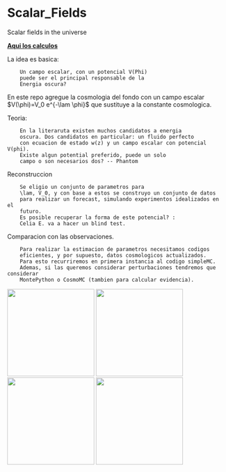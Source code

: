 # Scalar_Fields
Scalar fields in the universe

[**Aqui los calculos**](https://nbviewer.jupyter.org/github/ja-vazquez/Scalar_Fields/blob/master/Cosmo_rhos.ipynb)


 

La idea es basica:
		
		Un campo escalar, con un potencial V(Phi)
		puede ser el principal responsable de la
		Energia oscura?
		
En este repo agregue la cosmologia del fondo
con un campo escalar $V(\phi)=V_0 e^{-\lam \phi}$
que sustituye a la constante cosmologica.
		
Teoria: 
		
		En la literaruta existen muchos candidatos a energia 
		oscura. Dos candidatos en particular: un fluido perfecto 
		con ecuacion de estado w(z) y un campo escalar con potencial V(phi). 
		Existe algun potential preferido, puede un solo
		campo o son necesarios dos? -- Phantom
		
		
Reconstruccion 

		Se eligio un conjunto de parametros para 
		\lam, V_0, y con base a estos se construyo un conjunto de datos
		para realizar un forecast, simulando experimentos idealizados en el 
		futuro.
		Es posible recuperar la forma de este potencial? :
		Celia E. va a hacer un blind test.
		
Comparacion con las observaciones.

		Para realizar la estimacion de parametros necesitamos codigos
		eficientes, y por supuesto, datos cosmologicos actualizados.
		Para esto recurriremos en primera instancia al codigo simpleMC.
		Ademas, si las queremos considerar perturbaciones tendremos que considerar
		MontePython o CosmoMC (tambien para calcular evidencia).
		 

<img src="https://github.com/ja-vazquez/Scalar_Fields/blob/master/Omegas_LCDM.jpg" widt="100p" height="200"/>
<img src="https://github.com/ja-vazquez/Scalar_Fields/blob/master/Omegas_V.jpg" widt="100p" height="200"/>


<img src="https://github.com/ja-vazquez/Scalar_Fields/blob/master/rhos_V.jpg" widt="100p" height="200"/>

<img src="https://github.com/ja-vazquez/Scalar_Fields/blob/master/Hz_V.jpg" widt="100p" height="200"/>
